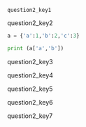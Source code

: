 ```ngMeta
question2_key1
```

question2_key2



```python
a = {'a':1,'b':2,'c':3}

print (a['a','b'])
```
question2_key3


question2_key4


question2_key5


question2_key6


question2_key7
